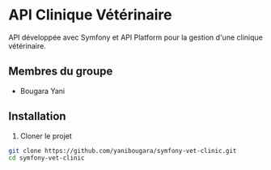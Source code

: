 # API Clinique Vétérinaire

API développée avec Symfony et API Platform pour la gestion d'une clinique vétérinaire.

## Membres du groupe
- Bougara Yani

## Installation

1. Cloner le projet
```bash
git clone https://github.com/yanibougara/symfony-vet-clinic.git
cd symfony-vet-clinic
